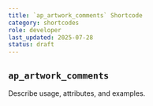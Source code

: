 ```yaml
---
title: `ap_artwork_comments` Shortcode
category: shortcodes
role: developer
last_updated: 2025-07-28
status: draft
---
```


## `ap_artwork_comments`

Describe usage, attributes, and examples.
